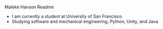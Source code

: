Maleke Hanson Readme
- I am currently a student at University of San Francisco
- Studying software and mechanical engineering, Python, Unity, and Java

